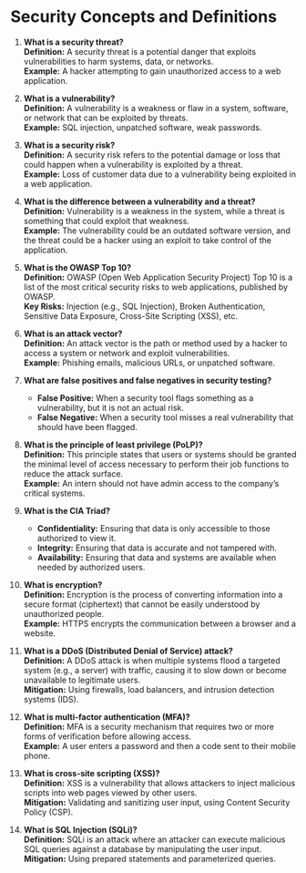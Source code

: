 # Security Concepts and Definitions

1. **What is a security threat?**  
   **Definition:** A security threat is a potential danger that exploits vulnerabilities to harm systems, data, or networks.  
   **Example:** A hacker attempting to gain unauthorized access to a web application.

2. **What is a vulnerability?**  
   **Definition:** A vulnerability is a weakness or flaw in a system, software, or network that can be exploited by threats.  
   **Example:** SQL injection, unpatched software, weak passwords.

3. **What is a security risk?**  
   **Definition:** A security risk refers to the potential damage or loss that could happen when a vulnerability is exploited by a threat.  
   **Example:** Loss of customer data due to a vulnerability being exploited in a web application.

4. **What is the difference between a vulnerability and a threat?**  
   **Definition:** Vulnerability is a weakness in the system, while a threat is something that could exploit that weakness.  
   **Example:** The vulnerability could be an outdated software version, and the threat could be a hacker using an exploit to take control of the application.

5. **What is the OWASP Top 10?**  
   **Definition:** OWASP (Open Web Application Security Project) Top 10 is a list of the most critical security risks to web applications, published by OWASP.  
   **Key Risks:** Injection (e.g., SQL Injection), Broken Authentication, Sensitive Data Exposure, Cross-Site Scripting (XSS), etc.

6. **What is an attack vector?**  
   **Definition:** An attack vector is the path or method used by a hacker to access a system or network and exploit vulnerabilities.  
   **Example:** Phishing emails, malicious URLs, or unpatched software.

7. **What are false positives and false negatives in security testing?**  
   - **False Positive:** When a security tool flags something as a vulnerability, but it is not an actual risk.  
   - **False Negative:** When a security tool misses a real vulnerability that should have been flagged.

8. **What is the principle of least privilege (PoLP)?**  
   **Definition:** This principle states that users or systems should be granted the minimal level of access necessary to perform their job functions to reduce the attack surface.  
   **Example:** An intern should not have admin access to the company’s critical systems.

9. **What is the CIA Triad?**  
   - **Confidentiality:** Ensuring that data is only accessible to those authorized to view it.  
   - **Integrity:** Ensuring that data is accurate and not tampered with.  
   - **Availability:** Ensuring that data and systems are available when needed by authorized users.

10. **What is encryption?**  
    **Definition:** Encryption is the process of converting information into a secure format (ciphertext) that cannot be easily understood by unauthorized people.  
    **Example:** HTTPS encrypts the communication between a browser and a website.

11. **What is a DDoS (Distributed Denial of Service) attack?**  
    **Definition:** A DDoS attack is when multiple systems flood a targeted system (e.g., a server) with traffic, causing it to slow down or become unavailable to legitimate users.  
    **Mitigation:** Using firewalls, load balancers, and intrusion detection systems (IDS).

12. **What is multi-factor authentication (MFA)?**  
    **Definition:** MFA is a security mechanism that requires two or more forms of verification before allowing access.  
    **Example:** A user enters a password and then a code sent to their mobile phone.

13. **What is cross-site scripting (XSS)?**  
    **Definition:** XSS is a vulnerability that allows attackers to inject malicious scripts into web pages viewed by other users.  
    **Mitigation:** Validating and sanitizing user input, using Content Security Policy (CSP).

14. **What is SQL Injection (SQLi)?**  
    **Definition:** SQLi is an attack where an attacker can execute malicious SQL queries against a database by manipulating the user input.  
    **Mitigation:** Using prepared statements and parameterized queries.
